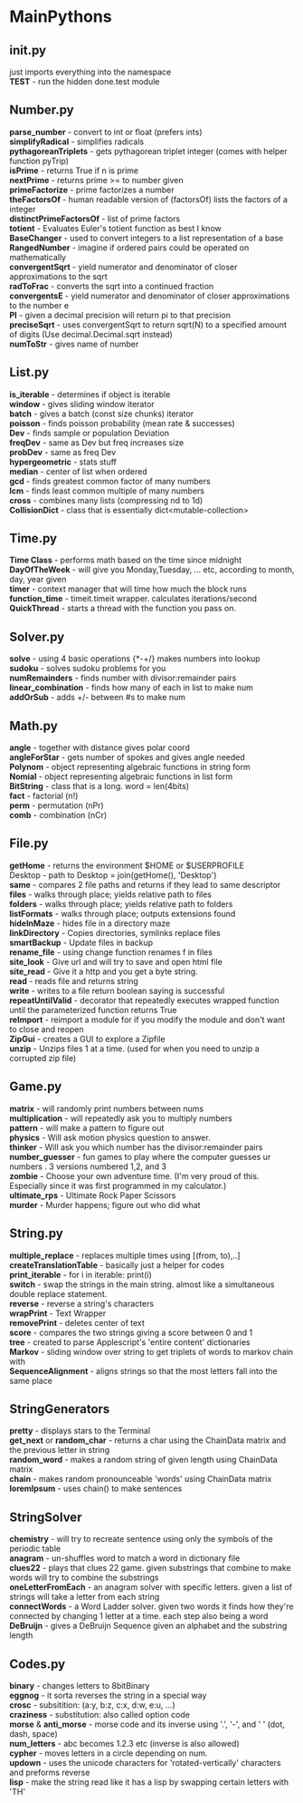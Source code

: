 # MainPythons

## __init__.py
just imports everything into the namespace  
**TEST** - run the hidden done.test module

## Number.py
**parse_number** - convert to int or float (prefers ints)  
**simplifyRadical** - simplifies radicals  
**pythagoreanTriplets** - gets pythagorean triplet integer (comes with helper function pyTrip)  
**isPrime** - returns True if n is prime  
**nextPrime** - returns prime >= to number given  
**primeFactorize** - prime factorizes a number  
**theFactorsOf** - human readable version of (factorsOf) lists the factors of a integer  
**distinctPrimeFactorsOf** - list of prime factors  
**totient** - Evaluates Euler's totient function as best I know  
**BaseChanger** - used to convert integers to a list representation of a base  
**RangedNumber** - imagine if ordered pairs could be operated on mathematically  
**convergentSqrt** - yield numerator and denominator of closer approximations to the sqrt  
**radToFrac** - converts the sqrt into a continued fraction  
**convergentsE** - yield numerator and denominator of closer approximations to the number e  
**PI** - given a decimal precision will return pi to that precision  
**preciseSqrt** - uses convergentSqrt to return sqrt(N) to a specified amount of digits (Use decimal.Decimal.sqrt instead)  
**numToStr** - gives name of number  
## List.py
**is_iterable** - determines if object is iterable  
**window** - gives sliding window iterator  
**batch** - gives a batch (const size chunks) iterator  
**poisson** - finds poisson probability (mean rate & successes)  
**Dev** - finds sample or population Deviation  
**freqDev** - same as Dev but freq increases size  
**probDev** - same as freq Dev  
**hypergeometric** - stats stuff  
**median** - center of list when ordered  
**gcd** - finds greatest common factor of many numbers  
**lcm** - finds least common multiple of many numbers  
**cross** - combines many lists (compressing nd to 1d)  
**CollisionDict** - class that is essentially dict\<mutable-collection\>  
## Time.py
**Time Class** - performs math based on the time since midnight  
**DayOfTheWeek** - will give you Monday,Tuesday, ... etc, according to month, day, year given  
**timer** - context manager that will time how much the block runs  
**function_time** - timeit.timeit wrapper. calculates iterations/second  
**QuickThread** - starts a thread with the function you pass on.  
## Solver.py
**solve** - using 4 basic operations {*-+/} makes numbers into lookup  
**sudoku** - solves sudoku problems for you  
**numRemainders** - finds number with divisor:remainder pairs  
**linear_combination** - finds how many of each in list to make num  
**addOrSub** - adds +/- between #s to make num  
## Math.py
**angle** - together with distance gives polar coord  
**angleForStar** - gets number of spokes and gives angle needed  
**Polynom** - object representing algebraic functions in string form  
**Nomial** - object representing algebraic functions in list form  
**BitString** - class that is a long. word = len(4bits)  
**fact** - factorial (n!)  
**perm** - permutation (nPr)  
**comb** - combination (nCr)  
## File.py
**getHome** - returns the environment $HOME or $USERPROFILE   
Desktop - path to Desktop = join(getHome(), 'Desktop')  
**same** - compares 2 file paths and returns if they lead to same descriptor  
**files** - walks through place; yields relative path to files  
**folders** - walks through place; yields relative path to folders  
**listFormats** - walks through place; outputs extensions found  
**hideInMaze** - hides file in a directory maze  
**linkDirectory** - Copies directories, symlinks replace files  
**smartBackup** - Update files in backup  
**rename_file** - using change function renames f in files  
**site_look** - Give url and will try to save and open html file  
**site_read** - Give it a http and you get a byte  string.  
**read** - reads file and returns string  
**write** - writes to a file return boolean saying is successful  
**repeatUntilValid** - decorator that repeatedly executes wrapped function until the parameterized function returns True  
**reImport** - reimport a module for if you modify the module and don't want to close and reopen  
**ZipGui** - creates a GUI to explore a Zipfile  
**unzip** - Unzips files 1 at a time. (used for when you need to unzip a corrupted zip file)  
## Game.py
**matrix** - will randomly print numbers between nums  
**multiplication** - will repeatedly ask you to multiply numbers  
**pattern** - will make a pattern to figure out  
**physics** - Will ask motion physics question to answer.  
**thinker** - Will ask you which number has the divisor:remainder pairs  
**number_guesser** - fun games to play where the computer guesses ur numbers . 3 versions numbered 1,2, and 3  
**zombie** - Choose your own adventure time. (I'm very proud of this. Especially since it was first programmed in my calculator.)  
**ultimate_rps** - Ultimate Rock Paper Scissors  
**murder** - Murder happens; figure out who did what  
## String.py
**multiple_replace** -  replaces multiple times using [(from, to),..]  
**createTranslationTable** -  basically just a helper for codes  
**print_iterable** - for i in iterable: print(i)  
**switch** - swap the strings in the main string. almost like a simultaneous double replace statement.  
**reverse** - reverse a string's characters  
**wrapPrint** - Text Wrapper  
**removePrint** - deletes center of text  
**score** - compares the two strings giving a score between 0 and 1  
**tree** - created to parse Applescript's 'entire content' dictionaries  
**Markov** - sliding window over string to get triplets of words to markov chain with  
**SequenceAlignment** - aligns strings so that the most letters fall into the same place  
## StringGenerators
**pretty** - displays stars to the Terminal  
**get_next** or **random_char** - returns a char using the ChainData matrix and the previous letter in string  
**random_word** - makes a random string of given length using ChainData matrix  
**chain** - makes random pronounceable 'words' using ChainData matrix  
**loremIpsum** - uses chain() to make sentences  
## StringSolver
**chemistry** - will try to recreate sentence using only the symbols of the periodic table  
**anagram** - un-shuffles word to match a word in dictionary file  
**clues22** - plays that clues 22 game. given substrings that combine to make words will try to combine the substrings  
**oneLetterFromEach** - an anagram solver with specific letters. given a list of strings will take a letter from each string  
**connectWords** - a Word Ladder solver. given two words it finds how they're connected by changing 1 letter at a time. each step also being a word  
**DeBruijn** - gives a DeBruijn Sequence given an alphabet and the substring length  
## Codes.py
**binary** - changes letters to 8bitBinary  
**eggnog** - it sorta reverses the string in a special way  
**crosc** - subsitition: (a:y, b:z, c:x, d:w, e:u, ...)  
**craziness** - substitution: also called option code  
**morse** & **anti_morse** - morse code and its inverse using '.', '-', and ' ' (dot, dash, space)  
**num_letters** - abc becomes 1.2.3 etc (inverse is also allowed)  
**cypher** - moves letters in a circle depending on num.  
**updown** - uses the unicode characters for 'rotated-vertically' characters and preforms reverse  
**lisp** - make the string read like it has a lisp by swapping certain letters with 'TH'  
